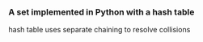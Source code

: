 ### A set implemented in Python with a hash table

hash table uses separate chaining to resolve collisions
